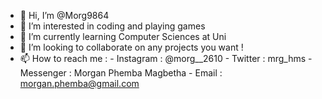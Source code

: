 - 👋 Hi, I’m @Morg9864
- 👀 I’m interested in coding and playing games
- 🌱 I’m currently learning Computer Sciences at Uni
- 💞️ I’m looking to collaborate on any projects you want !
- 📫 How to reach me : - Instagram : @morg__2610
                       - Twitter : mrg_hms
                       - Messenger : Morgan Phemba Magbetha
                       - Email : morgan.phemba@gmail.com

<!---
Morg9864/Morg9864 is a ✨ special ✨ repository because its `README.md` (this file) appears on your GitHub profile.
You can click the Preview link to take a look at your changes.
--->
